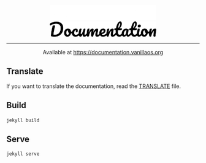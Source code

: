 <div align="center">

<img src="assets/images/documentation.png?raw=true#gh-dark-mode-only" height="40">
<img src="assets/images/documentation-mono.png?raw=true#gh-light-mode-only" height="40">

--------------

<sup1>Available at https://documentation.vanillaos.org</sup1>

</div>

## Translate

If you want to translate the documentation, read the [TRANSLATE](TRANSLATE.md) file.

## Build

```bash
jekyll build
```

## Serve

```bash
jekyll serve
```
